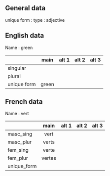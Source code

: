 ## General data

unique form :
type : adjective

## English data

Name : green

|             | main  | alt 1 | alt 2 | alt 3 |
| :---------- | :---: | :---: | :---: | ----- |
| singular    |       |       |       |       |
| plural      |       |       |       |       |
| unique form | green |       |       |       |

## French data

Name : vert

|             |  main  | alt 1 | alt 2 | alt 3 |
| :---------- | :----: | :---: | :---: | :---: |
| masc_sing   |  vert  |       |       |       |
| masc_plur   | verts  |       |       |       |
| fem_sing    | verte  |       |       |       |
| fem_plur    | vertes |       |       |       |
| unique_form |        |       |       |       |


